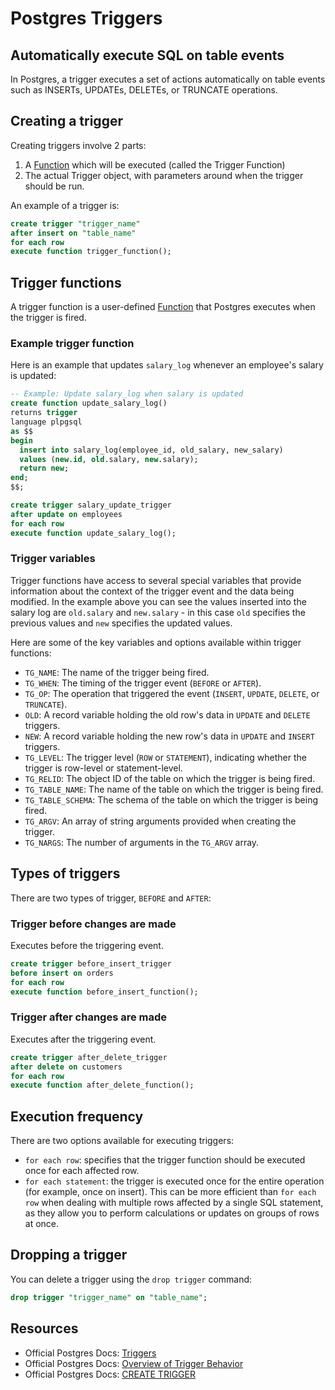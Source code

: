 # Postgres Triggers

## Automatically execute SQL on table events

In Postgres, a trigger executes a set of actions automatically on table events such as INSERTs, UPDATEs, DELETEs, or TRUNCATE operations.

## Creating a trigger

Creating triggers involve 2 parts:

1. A [Function](https://supabase.com/docs/guides/database/functions) which will be executed (called the Trigger Function)
2. The actual Trigger object, with parameters around when the trigger should be run.

An example of a trigger is:

```sql
create trigger "trigger_name"
after insert on "table_name"
for each row
execute function trigger_function();
```

## Trigger functions

A trigger function is a user-defined [Function](https://supabase.com/docs/guides/database/functions) that Postgres executes when the trigger is fired.

### Example trigger function

Here is an example that updates `salary_log` whenever an employee's salary is updated:

```sql
-- Example: Update salary_log when salary is updated
create function update_salary_log()
returns trigger
language plpgsql
as $$
begin
  insert into salary_log(employee_id, old_salary, new_salary)
  values (new.id, old.salary, new.salary);
  return new;
end;
$$;

create trigger salary_update_trigger
after update on employees
for each row
execute function update_salary_log();
```

### Trigger variables

Trigger functions have access to several special variables that provide information about the context of the trigger event and the data being modified. In the example above you can see the values inserted into the salary log are `old.salary` and `new.salary` - in this case `old` specifies the previous values and `new` specifies the updated values.

Here are some of the key variables and options available within trigger functions:

- `TG_NAME`: The name of the trigger being fired.
- `TG_WHEN`: The timing of the trigger event (`BEFORE` or `AFTER`).
- `TG_OP`: The operation that triggered the event (`INSERT`, `UPDATE`, `DELETE`, or `TRUNCATE`).
- `OLD`: A record variable holding the old row's data in `UPDATE` and `DELETE` triggers.
- `NEW`: A record variable holding the new row's data in `UPDATE` and `INSERT` triggers.
- `TG_LEVEL`: The trigger level (`ROW` or `STATEMENT`), indicating whether the trigger is row-level or statement-level.
- `TG_RELID`: The object ID of the table on which the trigger is being fired.
- `TG_TABLE_NAME`: The name of the table on which the trigger is being fired.
- `TG_TABLE_SCHEMA`: The schema of the table on which the trigger is being fired.
- `TG_ARGV`: An array of string arguments provided when creating the trigger.
- `TG_NARGS`: The number of arguments in the `TG_ARGV` array.

## Types of triggers

There are two types of trigger, `BEFORE` and `AFTER`:

### Trigger before changes are made

Executes before the triggering event.

```sql
create trigger before_insert_trigger
before insert on orders
for each row
execute function before_insert_function();
```

### Trigger after changes are made

Executes after the triggering event.

```sql
create trigger after_delete_trigger
after delete on customers
for each row
execute function after_delete_function();
```

## Execution frequency

There are two options available for executing triggers:

- `for each row`: specifies that the trigger function should be executed once for each affected row.
- `for each statement`: the trigger is executed once for the entire operation (for example, once on insert). This can be more efficient than `for each row` when dealing with multiple rows affected by a single SQL statement, as they allow you to perform calculations or updates on groups of rows at once.

## Dropping a trigger

You can delete a trigger using the `drop trigger` command:

```sql
drop trigger "trigger_name" on "table_name";
```

## Resources

- Official Postgres Docs: [Triggers](https://www.postgresql.org/docs/current/triggers.html)
- Official Postgres Docs: [Overview of Trigger Behavior](https://www.postgresql.org/docs/current/trigger-definition.html)
- Official Postgres Docs: [CREATE TRIGGER](https://www.postgresql.org/docs/current/sql-createtrigger.html)
